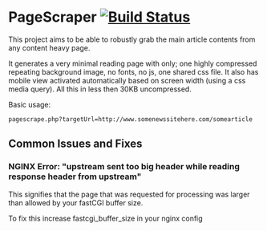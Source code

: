 # PageScraper [![Build Status](https://travis-ci.org/Nixes/PageScraper.svg?branch=master)](https://travis-ci.org/Nixes/PageScraper)
This project aims to be able to robustly grab the main article contents from any content heavy page.

It generates a very minimal reading page with only; one highly compressed repeating background image, no fonts, no js, one shared css file. It also has mobile view activated automatically based on screen width (using a css media query). All this in less then 30KB uncompressed.


Basic usage:

```
pagescrape.php?targetUrl=http://www.somenewssitehere.com/somearticle
```

## Common Issues and Fixes

### NGINX Error: "upstream sent too big header while reading response header from upstream"
This signifies that the page that was requested for processing was larger than allowed by your fastCGI buffer size.

To fix this increase fastcgi_buffer_size in your nginx config
